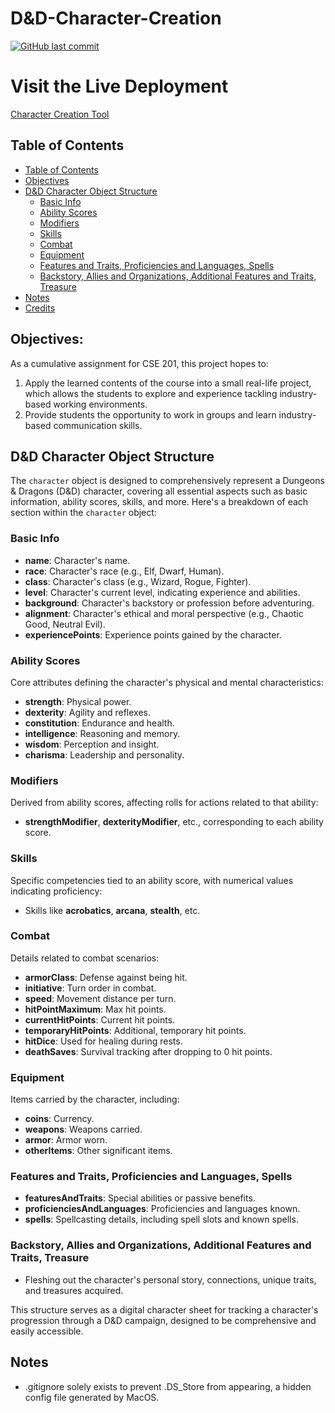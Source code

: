 # D&D-Character-Creation

[![GitHub last commit](https://img.shields.io/github/last-commit/vonerdenRyguy/D-D-Character-Creation?label=updated)](https://github.com/vonerdenRyguy/D-D-Character-Creation/commits)

# Visit the Live Deployment
[Character Creation Tool](https://vonerdenryguy.github.io/D-D-Character-Creation/src/index.html)

## Table of Contents
- [Table of Contents](#table-of-contents)
- [Objectives](#objectives)
- [D&D Character Object Structure](#dd-character-object-structure)
  - [Basic Info](#basic-info)
  - [Ability Scores](#ability-scores)
  - [Modifiers](#modifiers)
  - [Skills](#skills)
  - [Combat](#combat)
  - [Equipment](#equipment)
  - [Features and Traits, Proficiencies and Languages, Spells](#features-and-traits-proficiencies-and-languages-spells)
  - [Backstory, Allies and Organizations, Additional Features and Traits, Treasure](#backstory-allies-and-organizations-additional-features-and-traits-treasure)
- [Notes](#notes)
- [Credits](#credits)


## Objectives:
As a cumulative assignment for CSE 201, this project hopes to:
1. Apply the learned contents of the course into a small real-life project, which allows the students to explore and experience tackling industry-based working environments.
2. Provide students the opportunity to work in groups and learn industry-based communication skills.

## D&D Character Object Structure

The `character` object is designed to comprehensively represent a Dungeons & Dragons (D&D) character, covering all essential aspects such as basic information, ability scores, skills, and more. Here's a breakdown of each section within the `character` object:

### Basic Info

- **name**: Character's name.
- **race**: Character's race (e.g., Elf, Dwarf, Human).
- **class**: Character's class (e.g., Wizard, Rogue, Fighter).
- **level**: Character's current level, indicating experience and abilities.
- **background**: Character's backstory or profession before adventuring.
- **alignment**: Character's ethical and moral perspective (e.g., Chaotic Good, Neutral Evil).
- **experiencePoints**: Experience points gained by the character.

### Ability Scores

Core attributes defining the character's physical and mental characteristics:
- **strength**: Physical power.
- **dexterity**: Agility and reflexes.
- **constitution**: Endurance and health.
- **intelligence**: Reasoning and memory.
- **wisdom**: Perception and insight.
- **charisma**: Leadership and personality.

### Modifiers

Derived from ability scores, affecting rolls for actions related to that ability:
- **strengthModifier**, **dexterityModifier**, etc., corresponding to each ability score.

### Skills

Specific competencies tied to an ability score, with numerical values indicating proficiency:
- Skills like **acrobatics**, **arcana**, **stealth**, etc.

### Combat

Details related to combat scenarios:
- **armorClass**: Defense against being hit.
- **initiative**: Turn order in combat.
- **speed**: Movement distance per turn.
- **hitPointMaximum**: Max hit points.
- **currentHitPoints**: Current hit points.
- **temporaryHitPoints**: Additional, temporary hit points.
- **hitDice**: Used for healing during rests.
- **deathSaves**: Survival tracking after dropping to 0 hit points.

### Equipment

Items carried by the character, including:
- **coins**: Currency.
- **weapons**: Weapons carried.
- **armor**: Armor worn.
- **otherItems**: Other significant items.

### Features and Traits, Proficiencies and Languages, Spells

- **featuresAndTraits**: Special abilities or passive benefits.
- **proficienciesAndLanguages**: Proficiencies and languages known.
- **spells**: Spellcasting details, including spell slots and known spells.

### Backstory, Allies and Organizations, Additional Features and Traits, Treasure

- Fleshing out the character's personal story, connections, unique traits, and treasures acquired.

This structure serves as a digital character sheet for tracking a character's progression through a D&D campaign, designed to be comprehensive and easily accessible.

## Notes
- .gitignore solely exists to prevent .DS_Store from appearing, a hidden config file generated by MacOS.
